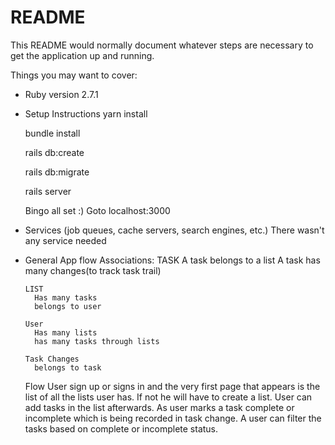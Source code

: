 # README

This README would normally document whatever steps are necessary to get the
application up and running.

Things you may want to cover:

* Ruby version
  2.7.1

* Setup Instructions
  yarn install

  bundle install

  rails db:create

  rails db:migrate

  rails server

  Bingo all set :) Goto localhost:3000



* Services (job queues, cache servers, search engines, etc.)
  There wasn't any service needed

* General App flow
    Associations:
      TASK
        A task belongs to a list
        A task has many changes(to track task trail)

      LIST
        Has many tasks
        belongs to user

      User
        Has many lists
        has many tasks through lists

      Task Changes
        belongs to task


    Flow
      User sign up or signs in and the very first page that appears is the list of all the lists user has. If not he will have to create a list. User can add tasks in the list afterwards. As user marks a task complete or incomplete  which is being recorded in task change. A user can filter the tasks based on complete or incomplete status.

